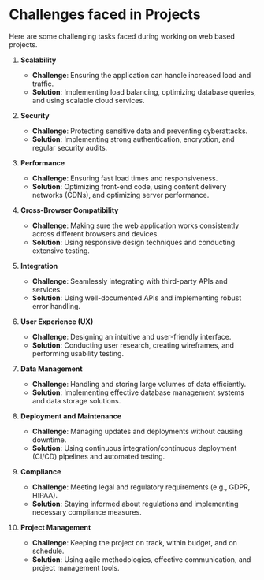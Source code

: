 # Challenges faced in Projects

Here are some challenging tasks faced during working on web based projects.

1. **Scalability**

   - **Challenge**: Ensuring the application can handle increased load and traffic.
   - **Solution**: Implementing load balancing, optimizing database queries, and using scalable cloud services.
2. **Security**

   - **Challenge**: Protecting sensitive data and preventing cyberattacks.
   - **Solution**: Implementing strong authentication, encryption, and regular security audits.
3. **Performance**

   - **Challenge**: Ensuring fast load times and responsiveness.
   - **Solution**: Optimizing front-end code, using content delivery networks (CDNs), and optimizing server performance.
4. **Cross-Browser Compatibility**

   - **Challenge**: Making sure the web application works consistently across different browsers and devices.
   - **Solution**: Using responsive design techniques and conducting extensive testing.
5. **Integration**

   - **Challenge**: Seamlessly integrating with third-party APIs and services.
   - **Solution**: Using well-documented APIs and implementing robust error handling.
6. **User Experience (UX)**

   - **Challenge**: Designing an intuitive and user-friendly interface.
   - **Solution**: Conducting user research, creating wireframes, and performing usability testing.
7. **Data Management**

   - **Challenge**: Handling and storing large volumes of data efficiently.
   - **Solution**: Implementing effective database management systems and data storage solutions.
8. **Deployment and Maintenance**

   - **Challenge**: Managing updates and deployments without causing downtime.
   - **Solution**: Using continuous integration/continuous deployment (CI/CD) pipelines and automated testing.
9. **Compliance**

   - **Challenge**: Meeting legal and regulatory requirements (e.g., GDPR, HIPAA).
   - **Solution**: Staying informed about regulations and implementing necessary compliance measures.
10. **Project Management**

    - **Challenge**: Keeping the project on track, within budget, and on schedule.
    - **Solution**: Using agile methodologies, effective communication, and project management tools.
